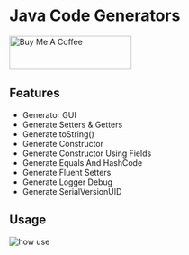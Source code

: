 # Java Code Generators

<a href="https://www.buymeacoffee.com/sohibe" target="_blank"><img src="https://cdn.buymeacoffee.com/buttons/v2/default-yellow.png" alt="Buy Me A Coffee" style="height: 60px !important;width: 217px !important;" ></a>

## Features

-   Generator GUI
-   Generate Setters & Getters
-   Generate toString()
-   Generate Constructor
-   Generate Constructor Using Fields
-   Generate Equals And HashCode
-   Generate Fluent Setters
-   Generate Logger Debug
-   Generate SerialVersionUID

## Usage

![how use](https://github.com/sohibegit/vscode-java-code-generator/raw/HEAD/images/usagev4.gif)
